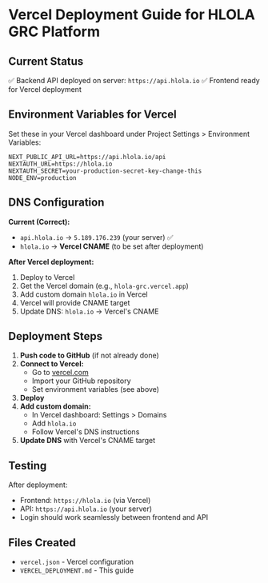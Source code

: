 # Vercel Deployment Guide for HLOLA GRC Platform

## Current Status
✅ Backend API deployed on server: `https://api.hlola.io`
✅ Frontend ready for Vercel deployment

## Environment Variables for Vercel

Set these in your Vercel dashboard under Project Settings > Environment Variables:

```
NEXT_PUBLIC_API_URL=https://api.hlola.io/api
NEXTAUTH_URL=https://hlola.io
NEXTAUTH_SECRET=your-production-secret-key-change-this
NODE_ENV=production
```

## DNS Configuration

**Current (Correct):**
- `api.hlola.io` → `5.189.176.239` (your server) ✅
- `hlola.io` → **Vercel CNAME** (to be set after deployment)

**After Vercel deployment:**
1. Deploy to Vercel
2. Get the Vercel domain (e.g., `hlola-grc.vercel.app`)
3. Add custom domain `hlola.io` in Vercel
4. Vercel will provide CNAME target
5. Update DNS: `hlola.io` → Vercel's CNAME

## Deployment Steps

1. **Push code to GitHub** (if not already done)
2. **Connect to Vercel:**
   - Go to [vercel.com](https://vercel.com)
   - Import your GitHub repository
   - Set environment variables (see above)
3. **Deploy**
4. **Add custom domain:**
   - In Vercel dashboard: Settings > Domains
   - Add `hlola.io`
   - Follow Vercel's DNS instructions
5. **Update DNS** with Vercel's CNAME target

## Testing

After deployment:
- Frontend: `https://hlola.io` (via Vercel)
- API: `https://api.hlola.io` (your server)
- Login should work seamlessly between frontend and API

## Files Created

- `vercel.json` - Vercel configuration
- `VERCEL_DEPLOYMENT.md` - This guide
